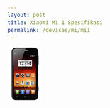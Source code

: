 ```yaml
---
layout: post
title: Xiaomi Mi 1 Spesifikasi 
permalink: /devices/mi/mi1
---
```


<img src="/devices/mi1.png">
